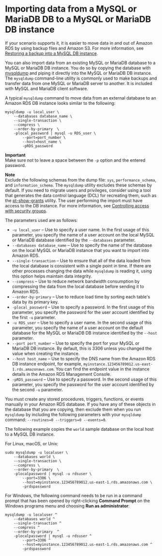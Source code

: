 # Importing data from a MySQL or MariaDB DB to a MySQL or MariaDB DB instance<a name="MySQL.Procedural.Importing.SmallExisting"></a>

If your scenario supports it, it is easier to move data in and out of Amazon RDS by using backup files and Amazon S3\. For more information, see [Restoring a backup into a MySQL DB instance](MySQL.Procedural.Importing.md)\. 

You can also import data from an existing MySQL or MariaDB database to a MySQL or MariaDB DB instance\. You do so by copying the database with [mysqldump](https://dev.mysql.com/doc/refman/8.0/en/mysqldump.html) and piping it directly into the MySQL or MariaDB DB instance\. The `mysqldump` command\-line utility is commonly used to make backups and transfer data from one MySQL or MariaDB server to another\. It is included with MySQL and MariaDB client software\.

A typical `mysqldump` command to move data from an external database to an Amazon RDS DB instance looks similar to the following:

 

```
mysqldump -u local_user \
    --databases database_name \
    --single-transaction \
    --compress \
    --order-by-primary  \
    -plocal_password | mysql -u RDS_user \
        --port=port_number \
        --host=host_name \
        -pRDS_password
```

**Important**  
Make sure not to leave a space between the `-p` option and the entered password\.

**Note**  
Exclude the following schemas from the dump file: `sys`, `performance_schema`, and `information_schema`\. The `mysqldump` utility excludes these schemas by default\.
If you need to migrate users and privileges, consider using a tool that generates the data control language \(DCL\) for recreating them, such as the [pt\-show\-grants](https://www.percona.com/doc/percona-toolkit/LATEST/pt-show-grants.html) utility\.
The user performing the import must have access to the DB instance\. For more information, see [Controlling access with security groups](Overview.RDSSecurityGroups.md)\.

The parameters used are as follows:
+ `-u local_user` – Use to specify a user name\. In the first usage of this parameter, you specify the name of a user account on the local MySQL or MariaDB database identified by the `--databases` parameter\.
+ `--databases database_name` – Use to specify the name of the database on the local MySQL or MariaDB instance that you want to import into Amazon RDS\.
+ `--single-transaction` – Use to ensure that all of the data loaded from the local database is consistent with a single point in time\. If there are other processes changing the data while `mysqldump` is reading it, using this option helps maintain data integrity\. 
+ `--compress` – Use to reduce network bandwidth consumption by compressing the data from the local database before sending it to Amazon RDS\.
+ `--order-by-primary` – Use to reduce load time by sorting each table's data by its primary key\.
+ `-plocal_password` – Use to specify a password\. In the first usage of this parameter, you specify the password for the user account identified by the first `-u` parameter\.
+ `-u RDS_user` – Use to specify a user name\. In the second usage of this parameter, you specify the name of a user account on the default database for the MySQL or MariaDB DB instance identified by the `--host` parameter\.
+ `--port port_number` – Use to specify the port for your MySQL or MariaDB DB instance\. By default, this is 3306 unless you changed the value when creating the instance\.
+ `--host host_name` – Use to specify the DNS name from the Amazon RDS DB instance endpoint, for example, `myinstance.123456789012.us-east-1.rds.amazonaws.com`\. You can find the endpoint value in the instance details in the Amazon RDS Management Console\.
+ `-pRDS_password` – Use to specify a password\. In the second usage of this parameter, you specify the password for the user account identified by the second `-u` parameter\.

You must create any stored procedures, triggers, functions, or events manually in your Amazon RDS database\. If you have any of these objects in the database that you are copying, then exclude them when you run `mysqldump` by including the following parameters with your `mysqldump` command: `--routines=0 --triggers=0 --events=0`\.

The following example copies the `world` sample database on the local host to a MySQL DB instance\.

For Linux, macOS, or Unix:

```
sudo mysqldump -u localuser \
    --databases world \
    --single-transaction \
    --compress \
    --order-by-primary  \
    -plocalpassword | mysql -u rdsuser \
        --port=3306 \
        --host=myinstance.123456789012.us-east-1.rds.amazonaws.com \
        -prdspassword
```

For Windows, the following command needs to be run in a command prompt that has been opened by right\-clicking **Command Prompt** on the Windows programs menu and choosing **Run as administrator**:

```
mysqldump -u localuser ^
    --databases world ^
    --single-transaction ^
    --compress ^
    --order-by-primary  ^
    -plocalpassword | mysql -u rdsuser ^
        --port=3306 ^
        --host=myinstance.123456789012.us-east-1.rds.amazonaws.com ^
        -prdspassword
```